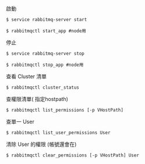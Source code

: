 啟動

```
$ service rabbitmq-server start

$ rabbitmqctl start_app #node用
```

停止

```
$ service rabbitmq-server stop

$ rabbitmqctl stop_app #node用
```

查看 Cluster 清單

```
$ rabbitmqctl cluster_status
```

查權限清單\( 指定hostpath\) 

```
$ rabbitmqctl list_permissions [-p VHostPath]
```

查單一 User

```
$ rabbitmqctl list_user_permissions User
```

清除 User 的權限 \(帳號還會在\)

```
$ rabbitmqctl clear_permissions [-p VHostPath] User
```





